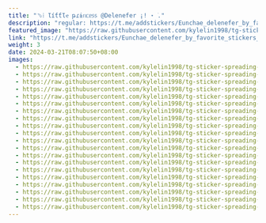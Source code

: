 ```yaml
---
title: "﹆⁞ ƖíƭƭƖҽ թɾɨᥒᥴᥱ᥉᥉ @Delenefer ¡! ⋆ ࣪."
description: "regular: https://t.me/addstickers/Eunchae_delenefer_by_favorite_stickers_bot"
featured_image: "https://raw.githubusercontent.com/kylelin1998/tg-sticker-spreading-worldwide-images/main/img/707154a2-128e-4146-8045-dae157fc171a.jpg"
link: "https://t.me/addstickers/Eunchae_delenefer_by_favorite_stickers_bot"
weight: 3
date: 2024-03-21T08:07:50+08:00
images:
  - https://raw.githubusercontent.com/kylelin1998/tg-sticker-spreading-worldwide-images/main/img/707154a2-128e-4146-8045-dae157fc171a.jpg
  - https://raw.githubusercontent.com/kylelin1998/tg-sticker-spreading-worldwide-images/main/img/3d93554e-c9e0-4c3e-b798-4b5229b1e203.jpg
  - https://raw.githubusercontent.com/kylelin1998/tg-sticker-spreading-worldwide-images/main/img/bddab3a1-3506-4ab3-8096-56c6da559b91.jpg
  - https://raw.githubusercontent.com/kylelin1998/tg-sticker-spreading-worldwide-images/main/img/53f37194-c5b8-4a9e-9077-d5f10413cca6.jpg
  - https://raw.githubusercontent.com/kylelin1998/tg-sticker-spreading-worldwide-images/main/img/4514c73b-394e-44eb-967a-ca3986cb7352.jpg
  - https://raw.githubusercontent.com/kylelin1998/tg-sticker-spreading-worldwide-images/main/img/77512123-ff8c-45d9-8af1-e2dea75de186.jpg
  - https://raw.githubusercontent.com/kylelin1998/tg-sticker-spreading-worldwide-images/main/img/b7b68b2a-1a41-4af6-bff3-dcf7085fa8fd.jpg
  - https://raw.githubusercontent.com/kylelin1998/tg-sticker-spreading-worldwide-images/main/img/1adc21d5-6029-4426-9cdc-60c2211a4bd1.jpg
  - https://raw.githubusercontent.com/kylelin1998/tg-sticker-spreading-worldwide-images/main/img/d71bcb65-dfa1-4f39-bd58-96fcc87e58da.jpg
  - https://raw.githubusercontent.com/kylelin1998/tg-sticker-spreading-worldwide-images/main/img/4d7028ce-488e-460e-a1bb-f63bf6eb76c6.jpg
  - https://raw.githubusercontent.com/kylelin1998/tg-sticker-spreading-worldwide-images/main/img/cad21b86-47fc-4ccc-8e73-ef6b419f9aa1.jpg
  - https://raw.githubusercontent.com/kylelin1998/tg-sticker-spreading-worldwide-images/main/img/5b18dbb1-0042-48e1-aca8-acf581bf75ea.jpg
  - https://raw.githubusercontent.com/kylelin1998/tg-sticker-spreading-worldwide-images/main/img/1064a4ba-df29-42b6-9e75-45b4d36c5017.jpg
  - https://raw.githubusercontent.com/kylelin1998/tg-sticker-spreading-worldwide-images/main/img/24af2612-da67-4f89-9368-c17662ea80d2.jpg
  - https://raw.githubusercontent.com/kylelin1998/tg-sticker-spreading-worldwide-images/main/img/543ab817-ce35-4022-bf4e-4de0b6b2b7a2.jpg
  - https://raw.githubusercontent.com/kylelin1998/tg-sticker-spreading-worldwide-images/main/img/af7ab0f9-54a2-474d-b55e-76865004ee3c.jpg
  - https://raw.githubusercontent.com/kylelin1998/tg-sticker-spreading-worldwide-images/main/img/0fd1b006-ee88-4cf6-8cc9-c1939f124117.jpg
  - https://raw.githubusercontent.com/kylelin1998/tg-sticker-spreading-worldwide-images/main/img/70148200-9a9a-4cc0-991a-63a4060485cd.jpg
  - https://raw.githubusercontent.com/kylelin1998/tg-sticker-spreading-worldwide-images/main/img/104fb4b1-9641-4f22-84ac-416a7b61ba6f.jpg
  - https://raw.githubusercontent.com/kylelin1998/tg-sticker-spreading-worldwide-images/main/img/db685949-7bc3-4195-912e-bbbd24e9ddfc.jpg
---
```

